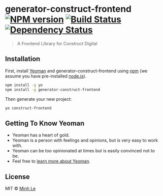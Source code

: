 # generator-construct-frontend [![NPM version][npm-image]][npm-url] [![Build Status][travis-image]][travis-url] [![Dependency Status][daviddm-image]][daviddm-url]
> A Frontend Library for Construct Digital

## Installation

First, install [Yeoman](http://yeoman.io) and generator-construct-frontend using [npm](https://www.npmjs.com/) (we assume you have pre-installed [node.js](https://nodejs.org/)).

```bash
npm install -g yo
npm install -g generator-construct-frontend
```

Then generate your new project:

```bash
yo construct-frontend
```

## Getting To Know Yeoman

 * Yeoman has a heart of gold.
 * Yeoman is a person with feelings and opinions, but is very easy to work with.
 * Yeoman can be too opinionated at times but is easily convinced not to be.
 * Feel free to [learn more about Yeoman](http://yeoman.io/).

## License

MIT © [Minh Le]()


[npm-image]: https://badge.fury.io/js/generator-construct-frontend.svg
[npm-url]: https://npmjs.org/package/generator-construct-frontend
[travis-image]: https://travis-ci.org/https://github.com/libraminh/generator-ConstructFrontend.git/generator-construct-frontend.svg?branch=master
[travis-url]: https://travis-ci.org/https://github.com/libraminh/generator-ConstructFrontend.git/generator-construct-frontend
[daviddm-image]: https://david-dm.org/https://github.com/libraminh/generator-ConstructFrontend.git/generator-construct-frontend.svg?theme=shields.io
[daviddm-url]: https://david-dm.org/https://github.com/libraminh/generator-ConstructFrontend.git/generator-construct-frontend
